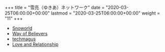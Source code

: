 +++
title = "雪亮（ゆきあ）ネットワーク"
date = "2020-03-25T06:00:00+00:00"
lastmod = "2020-03-25T06:00:00+00:00"
weight = "11"
+++

- [Snoworld](https://im.youronly.one/snoworld/)
- [Way of Believers](https://im.youronly.one/way/)
- [techmagus](https://im.youronly.one/techmagus/)
- [Love and Relationship](https://im.youronly.one/love/)

